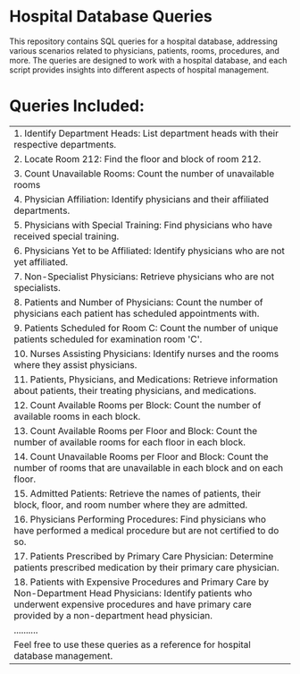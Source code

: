 # Hospital Database Queries
This repository contains SQL queries for a hospital database, addressing various scenarios related to physicians, patients, rooms, procedures, and more. The queries are designed to work with a hospital database, and each script provides insights into different aspects of hospital management.

# Queries Included:
<table>
  <tr>  <td>1. Identify Department Heads: List department heads with their respective departments. </td></tr>
  <tr> <td>2. Locate Room 212: Find the floor and block of room 212. </td></tr>
  <tr> <td>3. Count Unavailable Rooms: Count the number of unavailable rooms</td></tr>
  <tr> <td>4. Physician Affiliation: Identify physicians and their affiliated departments. </td></tr>
  <tr> <td>5. Physicians with Special Training: Find physicians who have received special training. </td></tr>
  <tr> <td>6. Physicians Yet to be Affiliated: Identify physicians who are not yet affiliated. </td></tr>
  <tr> <td>7. Non-Specialist Physicians: Retrieve physicians who are not specialists. </td></tr>
  <tr> <td>8. Patients and Number of Physicians: Count the number of physicians each patient has scheduled appointments with. </td></tr>
  <tr> <td>9. Patients Scheduled for Room C: Count the number of unique patients scheduled for examination room 'C'. </td></tr>
  <tr> <td>10. Nurses Assisting Physicians: Identify nurses and the rooms where they assist physicians. </td></tr>
  <tr> <td>11. Patients, Physicians, and Medications: Retrieve information about patients, their treating physicians, and medications. </td></tr>
  <tr> <td>12. Count Available Rooms per Block: Count the number of available rooms in each block. </td></tr>
  <tr> <td>13. Count Available Rooms per Floor and Block: Count the number of available rooms for each floor in each block. </td></tr>
  <tr>  <td>14.  Count Unavailable Rooms per Floor and Block: Count the number of rooms that are unavailable in each block and on each floor. </td></tr>
  <tr>  <td>15.  Admitted Patients: Retrieve the names of patients, their block, floor, and room number where they are admitted. </td></tr>
  <tr>  <td>16.  Physicians Performing Procedures: Find physicians who have performed a medical procedure but are not certified to do so. </td></tr>
  <tr>  <td>17.  Patients Prescribed by Primary Care Physician: Determine patients prescribed medication by their primary care physician. </td></tr>
  <tr>  <td>18.  Patients with Expensive Procedures and Primary Care by Non-Department Head Physicians: Identify patients who underwent expensive procedures and have primary care provided by a non-department head physician. </td></tr>
  <tr>  <td> .......... </td> </tr>
  <tr>
    <td> Feel free to use these queries as a reference for hospital database management. </td>
  </tr></table>
